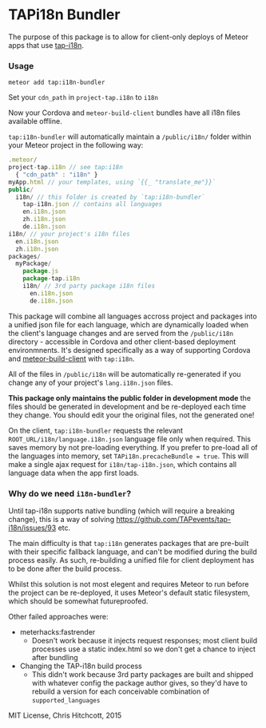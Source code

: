 # TAPi18n Bundler

The purpose of this package is to allow for client-only deploys of Meteor apps that use [tap-i18n](http://github.com/tapevents/tap-i18n).

### Usage

`meteor add tap:i18n-bundler`

Set your `cdn_path` in `project-tap.i18n` to `i18n`

Now your Cordova and `meteor-build-client` bundles have all i18n files available offline.

`tap:i18n-bundler` will automatically maintain a `/public/i18n/` folder within your Meteor project in the following way:

```javascript
.meteor/
project-tap.i18n // see tap:i18n
  { "cdn_path" : "i18n" }
myApp.html // your templates, using `{{_ "translate_me"}}`
public/
  i18n/ // this folder is created by `tap:i18n-bundler`
    tap-i18n.json // contains all languages
    en.i18n.json
    zh.i18n.json
    de.i18n.json
i18n/ // your project's i18n files
  en.i18n.json
  zh.i18n.json
packages/
  myPackage/
    package.js
    package-tap.i18n
    i18n/ // 3rd party package i18n files
      en.i18n.json
      de.i18n.json
```

This package will combine all languages accross project and packages into a unified json file for each language, which are dynamically loaded when the client's language changes and are served from the `/public/i18n` directory - accessible in Cordova and other client-based deployment environmnents. It's designed specifically as a way of supporting Cordova and [meteor-build-client](https://github.com/frozeman/meteor-build-client) with `tap:i18n`.

All of the files in `/public/i18n` will be automatically re-generated if you change any of your project's `lang.i18n.json` files.

**This package only maintains the public folder in development mode** the files should be generated in development and be re-deployed each time they change. You should edit your the original files, not the generated one!

On the client, `tap:i18n-bundler` requests the relevant `ROOT_URL/i18n/language.i18n.json` language file only when required. This saves memory by not pre-loading everything. If you prefer to pre-load all of the languages into memory, set `TAPi18n.precacheBundle = true`. This will make a single ajax request for `i18n/tap-i18n.json`, which contains all language data when the app first loads.


### Why do we need `i18n-bundler`?

Until tap-i18n supports native bundling (which will require a breaking change), this is a way of solving https://github.com/TAPevents/tap-i18n/issues/93 etc.

The main difficulty is that `tap:i18n` generates packages that are pre-built with their specific fallback language, and can't be modified during the build process easily. As such, re-building a unified file for client deployment has to be done after the build process.

Whilst this solution is not most elegent and requires Meteor to run before the project can be re-deployed, it uses Meteor's default static filesystem, which should be somewhat futureproofed.

Other failed approaches were:

* meterhacks:fastrender
  * Doesn't work because it injects request responses; most client build processes use a static index.html so we don't get a chance to inject after bundling
* Changing the TAP-i18n build process
  * This didn't work because 3rd party packages are built and shipped with whatever config the package author gives, so they'd have to rebuild a version for each conceivable combination of `supported_languages`


MIT License, Chris Hitchcott, 2015
